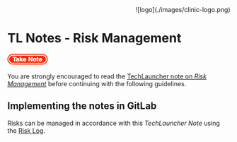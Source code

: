 <div align="right">![logo](./images/clinic-logo.png)
<div align="left">

# TL Notes - Risk Management


![stop](./images/important.png)

You are strongly encouraged to read the [TechLauncher note on *Risk Management*](https://comp.anu.edu.au/TechLauncher/files/Jan22%20-%20Risk%20Management.pdf) before continuing with the following guidelines.

## Implementing the notes in GitLab

Risks can be managed in accordance with this *TechLauncher Note* using the [Risk Log](./setup-risks-board.md).
